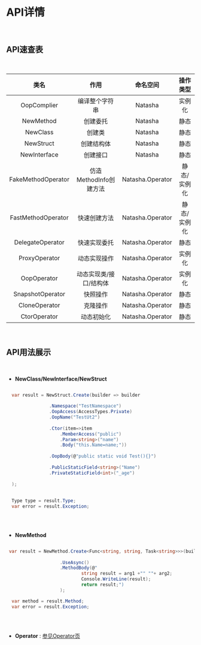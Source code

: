 # API详情  

<br/>  

## API速查表  

<br/>  

| 类名 | 作用 | 命名空间 | 操作类型 |
|:---:|:---:|:---:|:---:|
| OopComplier | 编译整个字符串 | Natasha | 实例化 |
| NewMethod | 创建委托 | Natasha | 静态 |
| NewClass | 创建类| Natasha | 静态 |
| NewStruct | 创建结构体| Natasha | 静态 |
| NewInterface | 创建接口 | Natasha | 静态 |
| FakeMethodOperator | 仿造MethodInfo创建方法 | Natasha.Operator | 静态/实例化 |
| FastMethodOperator | 快速创建方法 | Natasha.Operator | 静态/实例化 |
| DelegateOperator | 快速实现委托 | Natasha.Operator | 静态 |
| ProxyOperator | 动态实现操作 | Natasha.Operator | 实例化 |
| OopOperator | 动态实现类/接口/结构体 | Natasha.Operator | 实例化 |
| SnapshotOperator | 快照操作 | Natasha.Operator | 静态 |
| CloneOperator | 克隆操作 | Natasha.Operator | 静态 |
| CtorOperator | 动态初始化 | Natasha.Operator | 静态 |


<br/>  

## API用法展示

<br/>  

- **NewClass/NewInterface/NewStruct**  

```C#

  var result = NewStruct.Create(builder => builder
  
                .Namespace("TestNamespace")
                .OopAccess(AccessTypes.Private)
                .OopName("TestUt2")
                
                .Ctor(item=>item
                    .MemberAccess("public")
                    .Param<string>("name")
                    .Body("this.Name=name;"))
                    
                .OopBody(@"public static void Test(){}")
                
                .PublicStaticField<string>("Name")
                .PrivateStaticField<int>("_age")
                
  );
  
  
  Type type = result.Type;
  var error = result.Exception; 
  
```  

<br/>  

- **NewMethod**  

```C#

 var result = NewMethod.Create<Func<string, string, Task<string>>>(builder => builder
 
                    .UseAsync()
                    .MethodBody(@"
                            string result = arg1 +"" ""+ arg2;
                            Console.WriteLine(result);
                            return result;")
                    );

  var method = result.Method;
  var error = result.Exception; 
  

```  

<br/>  

- **Operator**  : [参见Operator页](https://github.com/dotnetcore/Natasha/blob/master/article/Operator.md)  

<br/>  

